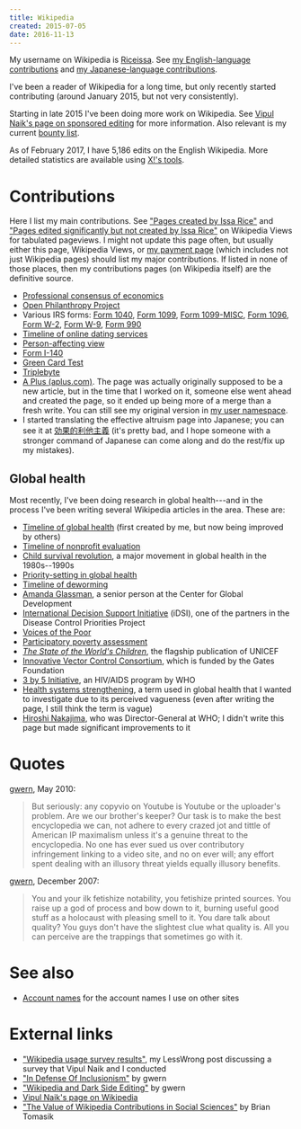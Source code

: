 ```yaml
---
title: Wikipedia
created: 2015-07-05
date: 2016-11-13
---
```


My username on Wikipedia is
[Riceissa](https://en.wikipedia.org/wiki/User:Riceissa).
See [my English-language contributions](https://en.wikipedia.org/wiki/Special:Contributions/Riceissa)
and [my Japanese-language contributions](https://ja.wikipedia.org/wiki/%E7%89%B9%E5%88%A5:%E6%8A%95%E7%A8%BF%E8%A8%98%E9%8C%B2/Riceissa).

I've been a reader of Wikipedia for a long time, but only recently started contributing (around January 2015, but not very consistently).

Starting in late 2015 I've been doing more work on Wikipedia.
See [Vipul Naik's page on sponsored editing](http://vipulnaik.com/sponsored-wikipedia-editing/) for more information.
Also relevant is my current [bounty list](https://github.com/vipulnaik/contractwork/blob/master/contributor-lists/issa-list.mediawiki).

As of February 2017, I have 5,186 edits on the English Wikipedia.
More detailed statistics are available using [X!'s tools](https://tools.wmflabs.org/xtools-ec/?user=Riceissa&project=en.wikipedia.org).

# Contributions

Here I list my main contributions.
See
["Pages created by Issa Rice"](http://wikipediaviews.org/displayviewsformultiplemonths.php?tag=Pages%20created%20by%20Issa%20Rice&language=en&allmonths=allmonths)
and
["Pages edited significantly but not created by Issa Rice"](http://wikipediaviews.org/displayviewsformultiplemonths.php?tag=Pages%20edited%20significantly%20but%20not%20created%20by%20Issa%20Rice&language=en&allmonths=allmonths)
on Wikipedia Views for tabulated pageviews.
I might not update this page often, but usually either this page, Wikipedia Views, or [my payment page](https://github.com/vipulnaik/contractwork/blob/master/contributor-lists/issa-list.mediawiki) (which includes not just Wikipedia pages) should list my major contributions.
If listed in none of those places, then my contributions pages (on Wikipedia itself) are the definitive source.

- [Professional consensus of economics](https://en.wikipedia.org/wiki/Professional_consensus_of_economics)
- [Open Philanthropy Project](https://en.wikipedia.org/wiki/Open_Philanthropy_Project)
- Various IRS forms:
  [Form 1040](https://en.wikipedia.org/wiki/Form_1040),
  [Form 1099](https://en.wikipedia.org/wiki/Form_1099),
  [Form 1099-MISC](https://en.wikipedia.org/wiki/Form_1099-MISC),
  [Form 1096](https://en.wikipedia.org/wiki/Form_1096),
  [Form W-2](https://en.wikipedia.org/wiki/Form_W-2),
  [Form W-9](https://en.wikipedia.org/wiki/Form_W-9),
  [Form 990](https://en.wikipedia.org/wiki/Form_990)
- [Timeline of online dating services](https://en.wikipedia.org/wiki/Timeline_of_online_dating_services)
- [Person-affecting view](https://en.wikipedia.org/wiki/Person-affecting_view)
- [Form I-140](https://en.wikipedia.org/wiki/Form_I-140)
- [Green Card Test](https://en.wikipedia.org/wiki/Green_Card_Test)
- [Triplebyte](https://en.wikipedia.org/wiki/Triplebyte)
- [A Plus \(aplus\.com\)](https://en.wikipedia.org/wiki/A_Plus_(aplus.com)).
The page was actually originally supposed to be a new article, but in
the time that I worked on it, someone else went ahead and created the
page, so it ended up being more of a merge than a fresh write.
You can still see my original version in [my user namespace](https://en.wikipedia.org/wiki/User:Riceissa/A_Plus_%28website%29).
- I started translating the effective altruism page into Japanese;
you can see it at [効果的利他主義](https://ja.wikipedia.org/wiki/%E5%8A%B9%E6%9E%9C%E7%9A%84%E5%88%A9%E4%BB%96%E4%B8%BB%E7%BE%A9)
(it's pretty bad, and I hope someone with a stronger command of Japanese can
come along and do the rest/fix up my mistakes).

## Global health

Most recently, I've been doing research in global health---and in the process I've been writing several Wikipedia articles in the area.
These are:

- [Timeline of global health](https://en.wikipedia.org/wiki/Timeline_of_global_health) (first created by me, but now being improved by others)
- [Timeline of nonprofit evaluation](https://en.wikipedia.org/wiki/Timeline_of_nonprofit_evaluation)
- [Child survival revolution](https://en.wikipedia.org/wiki/Child_survival_revolution), a major movement in global health in the 1980s--1990s
- [Priority-setting in global health](https://en.wikipedia.org/wiki/Priority-setting_in_global_health)
- [Timeline of deworming](https://en.wikipedia.org/wiki/Timeline_of_deworming)
- [Amanda Glassman](https://en.wikipedia.org/wiki/Amanda_Glassman), a senior person at the Center for Global Development
- [International Decision Support Initiative](https://en.wikipedia.org/wiki/International_Decision_Support_Initiative) (iDSI), one of the partners in the Disease Control Priorities Project
- [Voices of the Poor](https://en.wikipedia.org/wiki/Voices_of_the_Poor)
- [Participatory poverty assessment](https://en.wikipedia.org/wiki/Participatory_poverty_assessment)
- *[The State of the World's Children](https://en.wikipedia.org/wiki/The_State_of_the_World%27s_Children)*, the flagship publication of UNICEF
- [Innovative Vector Control Consortium](https://en.wikipedia.org/wiki/Innovative_Vector_Control_Consortium), which is funded by the Gates Foundation
- [3 by 5 Initiative](https://en.wikipedia.org/wiki/3_by_5_Initiative), an HIV/AIDS program by WHO
- [Health systems strengthening](https://en.wikipedia.org/wiki/Health_systems_strengthening), a term used in global health that I wanted to investigate due to its perceived vagueness (even after writing the page, I still think the term is vague)
- [Hiroshi Nakajima](https://en.wikipedia.org/wiki/Hiroshi_Nakajima), who was Director-General at WHO; I didn't write this page but made significant improvements to it

# Quotes

[gwern](https://en.wikipedia.org/wiki/User_talk:Gwern#My_error), May 2010:

> But seriously: any copyvio on Youtube is Youtube or the uploader's problem.
> Are we our brother's keeper? Our task is to make the best encyclopedia we
> can, not adhere to every crazed jot and tittle of American IP maximalism
> unless it's a genuine threat to the encyclopedia. No one has ever sued us
> over contributory infringement linking to a video site, and no on ever will;
> any effort spent dealing with an illusory threat yields equally illusory
> benefits.

[gwern](https://en.wikipedia.org/wiki/Wikipedia_talk:Television_episodes/Archive_3#Is_there_any_actual_consensus_for_this_guideline_at_all.3F),
December 2007:

> You and your ilk fetishize notability, you fetishize printed sources. You
> raise up a god of process and bow down to it, burning useful good stuff as a
> holocaust with pleasing smell to it. You dare talk about quality? You guys
> don't have the slightest clue what quality is. All you can perceive are the
> trappings that sometimes go with it.

# See also

* [Account names]() for the account names I use on other sites

# External links

- ["Wikipedia usage survey results"](http://lesswrong.com/r/discussion/lw/nru/wikipedia_usage_survey_results/), my LessWrong post discussing a survey that Vipul Naik and I conducted
- ["In Defense Of Inclusionism"](http://www.gwern.net/In%20Defense%20Of%20Inclusionism) by gwern
- ["Wikipedia and Dark Side Editing"](http://www.gwern.net/Wikipedia%20and%20Dark%20Side%20Editing) by gwern
- [Vipul Naik's page on Wikipedia](http://vipulnaik.com/wikipedia/)
- ["The Value of Wikipedia Contributions in Social Sciences"](http://reducing-suffering.org/the-value-of-wikipedia-contributions-in-social-sciences/) by Brian Tomasik
